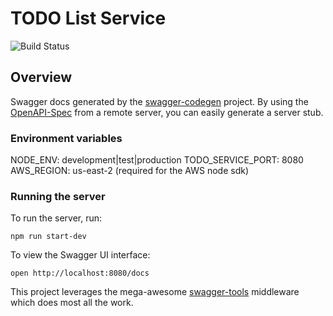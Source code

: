 # TODO List Service

![Build Status](https://codebuild.us-east-2.amazonaws.com/badges?uuid=eyJlbmNyeXB0ZWREYXRhIjoiU3VkUWt2NzczbVZnRXhvWEgybXYwVmh3OHRQbjZmMUZLT2dBWklFSU56WXRNcEpwNG5LTFBSMmY5M3JMNjZ5cUd4a0NMOWNQdXA0TUtZVEExR0I5N0VzPSIsIml2UGFyYW1ldGVyU3BlYyI6InA1U0NialhyVmZYc2JwQ2UiLCJtYXRlcmlhbFNldFNlcmlhbCI6MX0%3D&branch=master)

## Overview
Swagger docs generated by the [swagger-codegen](https://github.com/swagger-api/swagger-codegen) project.  By using the [OpenAPI-Spec](https://github.com/OAI/OpenAPI-Specification) from a remote server, you can easily generate a server stub.

### Environment variables
NODE_ENV: development|test|production
TODO_SERVICE_PORT: 8080
AWS_REGION: us-east-2 (required for the AWS node sdk)

### Running the server


To run the server, run:

```
npm run start-dev
```

To view the Swagger UI interface:

```
open http://localhost:8080/docs
```

This project leverages the mega-awesome [swagger-tools](https://github.com/apigee-127/swagger-tools) middleware which does most all the work.
